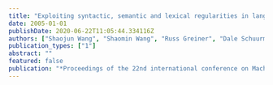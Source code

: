 ```yaml
---
title: "Exploiting syntactic, semantic and lexical regularities in language modeling via directed Markov random fields"
date: 2005-01-01
publishDate: 2020-06-22T11:05:44.334116Z
authors: ["Shaojun Wang", "Shaomin Wang", "Russ Greiner", "Dale Schuurmans", "Li Cheng"]
publication_types: ["1"]
abstract: ""
featured: false
publication: "*Proceedings of the 22nd international conference on Machine learning (ICML)*"
---
```



